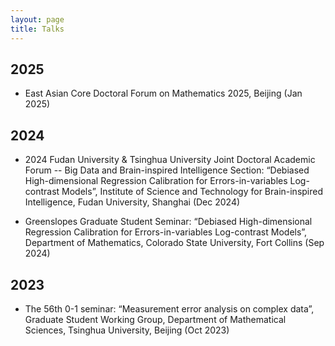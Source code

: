 ```yaml
---
layout: page
title: Talks
---
```


## 2025 ##
- East Asian Core Doctoral Forum on Mathematics 2025, Beijing (Jan 2025)

## 2024 ##

- 2024 Fudan University & Tsinghua University Joint Doctoral Academic Forum -- Big Data and Brain-inspired Intelligence Section: “Debiased High-dimensional Regression Calibration for Errors-in-variables Log-contrast Models”, Institute of Science and Technology for Brain-inspired Intelligence, Fudan University, Shanghai (Dec 2024)

- Greenslopes Graduate Student Seminar: “Debiased High-dimensional Regression Calibration for Errors-in-variables Log-contrast Models”, Department of Mathematics, Colorado State University, Fort Collins (Sep 2024)
  
## 2023 ##

- The 56th 0-1 seminar: “Measurement error analysis on complex data”, Graduate Student Working Group, Department of Mathematical Sciences, Tsinghua University, Beijing (Oct 2023)
